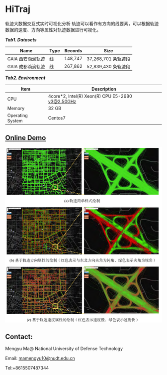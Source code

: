 # HiTraj
轨迹大数据交互式实时可视化分析
轨迹可以看作有方向的线要素，可以根据轨迹数据的速度、方向等属性对轨迹数据进行可视化。




***Tab1. Datasets***

| Name           | Type       | Records    | Size                |
| -------------- | ---------- | ---------- | ------------------- |
| GAIA 西安滴滴轨迹|  线 | 148,747 | 37,268,701 条轨迹段|
| GAIA 成都滴滴轨迹|  线 | 267,862 | 52,839,430 条轨迹段|


***Tab2.  Environment***

| Item             | Description                                      |
| ---------------- | ------------------------------------------------ |
| CPU              | 4core*2, Intel(R) Xeon(R) CPU E5-2680 v3@2.50GHz |
| Memory           | 32 GB                                            |
| Operating System | Centos7                                          |


## [Online Demo](http://www.higis.org.cn:8080/TrajVISDEMO)

![fig](./f1.PNG)

## Contact:

Mengyu Ma@ National University of Defense Technology

Email: mamengyu10@nudt.edu.cn

Tel:+8615507487344
